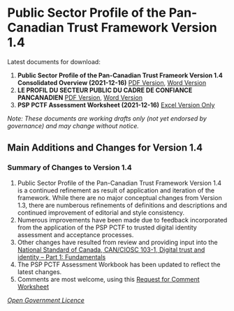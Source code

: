 # Public Sector Profile of the Pan-Canadian Trust Framework Version 1.4

Latest documents for download:

1. **Public Sector Profile of the Pan-Canadian Trust Frameork Version 1.4 Consolidated Overview (2021-12-16)**  [PDF Version](./PSP-PCTF-V-1.4-Consolidated-Overview-EN-2021-12-16.pdf),  [Word Version](./PSP-PCTF-V1.4-Consolidated-Overview-EN-2021-12-16.docx) 
2. **LE PROFIL DU SECTEUR PUBLIC DU CADRE DE CONFIANCE PANCANADIEN** [PDF Version](PSP-CCP-V-1.4-Vue-D-Ensemble-Regroupee-FR-2021-12-16.pdf), [Word Version](PSP-CCP-V-1.4-Vue-D-Ensemble-Regroupee-FR-2021-12-16.docx) 
3. **PSP PCTF Assessment Worksheet (2021-12-16)** [Excel Version Only](./PSP-PCTF-V1.4-Assessment-Workbook-2021-12-16.xlsx)

*Note: These documents are working drafts only (not yet endorsed by governance) and may change without notice.*
## Main Additions and Changes for Version 1.4 ## 


### Summary of Changes to Version 1.4 ### 
1. Public Sector Profile of the Pan-Canadian Trust Framework Version 1.4 is a continued refinement as result of application and iteration of the framework. While there are no major conceptual changes from Version 1.3, there are numberous refinements of definitions and descriptions and continued improvement of editorial and style consistency.
2. Numerous improvements have been made due to feedback incorporated from the application of the PSP PCTF to trusted digital identity assessment and acceptance processes.
3. Other changes have resulted from review and providing input into the [National Standard of Canada, CAN/CIOSC 103-1, Digital trust and identity – Part 1: Fundamentals](https://ciostrategycouncil.com/standards/103_1_2020/)
4. The PSP PCTF Assessment Workbook has been updated to reflect the latest changes.
5. Comments are most welcome, using this [Request for Comment Worksheet](./PSP-PCTF-V1.4-REQUEST-FOR-COMMENTS.xlsx)



*[Open Government Licence](https://open.canada.ca/en/open-government-licence-canada)*
